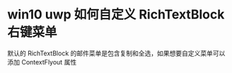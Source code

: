 # win10 uwp 如何自定义 RichTextBlock 右键菜单

默认的 RichTextBlock 的邮件菜单是包含复制和全选，如果想要自定义菜单可以添加 ContextFlyout 属性

<!--more-->
<!-- cdsn -->

